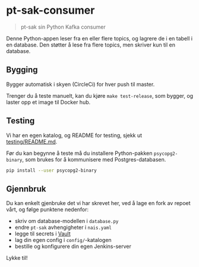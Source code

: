 # pt-sak-consumer

> pt-sak sin Python Kafka consumer

Denne Python-appen leser fra en eller flere topics, og lagrere de i en tabell i en database. Den støtter å lese fra flere topics, men skriver kun til en database.


## Bygging

Bygger automatisk i skyen (CircleCi) for hver push til master.

Trenger du å teste manuelt, kan du kjøre `make test-release`, som bygger, og laster opp et image til Docker hub.


## Testing

Vi har en egen katalog, og README for testing, sjekk ut [testing/README.md](testing/README.md).

Før du kan begynne å teste må du installere Python-pakken `psycopg2-binary`, som brukes for å kommunisere med Postgres-databasen.

```bash
pip install --user psycopg2-binary
```


## Gjennbruk

Du kan enkelt gjenbruke det vi har skrevet her, ved å lage en fork av repoet vårt, og følge punktene nedenfor:

* skriv om database-modellen i `database.py`
* endre `pt-sak` avhengigheter i `nais.yaml`
* legge til secrets i [Vault](https://github.com/nais/doc/blob/master/documentation/contracts/vault.md)
* lag din egen config i `config/`-katalogen
* bestille og konfigurere din egen Jenkins-server

Lykke til!

